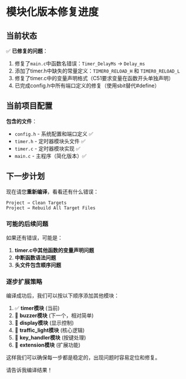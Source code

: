 # 模块化版本修复进度

## 当前状态

✅ **已修复的问题**：
1. 修复了`main.c`中函数名错误：`Timer_DelayMs` → `Delay_ms`
2. 添加了timer.h中缺失的常量定义：`TIMER0_RELOAD_H` 和 `TIMER0_RELOAD_L`
3. 修复了timer.c中的变量声明格式（C51要求变量在函数开头单独声明）
4. 已完成config.h中所有端口定义的修复（使用sbit替代#define）

## 当前项目配置

**包含的文件**：
- `config.h` - 系统配置和端口定义 ✅
- `timer.h` - 定时器模块头文件 ✅  
- `timer.c` - 定时器模块实现 ✅
- `main.c` - 主程序（简化版本）✅

## 下一步计划

现在请您**重新编译**，看看还有什么错误：

```
Project → Clean Targets
Project → Rebuild All Target Files
```

### 可能的后续问题

如果还有错误，可能是：
1. **timer.c中其他函数的变量声明问题**
2. **中断函数语法问题**
3. **头文件包含顺序问题**

### 逐步扩展策略

编译成功后，我们可以按以下顺序添加其他模块：
1. ✅ **timer模块** (当前)
2. 🔄 **buzzer模块** (下一个，相对简单)
3. 🔄 **display模块** (显示控制)
4. 🔄 **traffic_light模块** (核心逻辑)
5. 🔄 **key_handler模块** (按键处理)
6. 🔄 **extension模块** (扩展功能)

这样我们可以确保每一步都是稳定的，出现问题时容易定位和修复。

请告诉我编译结果！